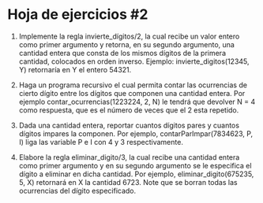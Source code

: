 # Hoja de ejercicios #2

1. Implemente la regla invierte_dígitos/2, la cual recibe un valor entero como primer
argumento y retorna, en su segundo argumento, una cantidad entera que consta de
los mismos dígitos de la primera cantidad, colocados en orden inverso. Ejemplo:
invierte_digitos(12345, Y) retornaría en Y el entero 54321.

2. Haga un programa recursivo el cual permita contar las ocurrencias de cierto dígito
entre los dígitos que componen una cantidad entera. Por ejemplo
contar_ocurrencias(1223224, 2, N) le tendrá que devolver N = 4 como respuesta, que
es el número de veces que el 2 esta repetido.

3. Dada una cantidad entera, reportar cuantos dígitos pares y cuantos dígitos impares la
componen. Por ejemplo, contarParImpar(7834623, P, I) liga las variable P e I con 4 y
3 respectivamente.

4. Elabore la regla eliminar_digito/3, la cual recibe una cantidad entera como primer
argumento y en su segundo argumento se le especifica el dígito a eliminar en dicha
cantidad. Por ejemplo, eliminar_digito(675235, 5, X) retornará en X la cantidad 6723.
Note que se borran todas las ocurrencias del dígito especificado.
